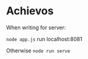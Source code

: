Achievos
==

When writing for server:

`node app.js`
run localhost:8081

Otherwise
`node run serve`

